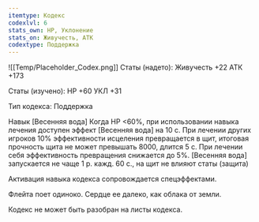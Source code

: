 ```yaml
---
itemtype: Кодекс
codexlvl: 6
stats_own: HP, Уклонение
stats_on: Живучесть, АТК
codextype: Поддержка
---
```

![[Temp/Placeholder_Codex.png]]
Статы (надето):
Живучесть +22
АТК +173

Статы (изучено):
HP +60
УКЛ +31

Тип кодекса: Поддержка


Навык
[Весенняя вода]
Когда HP <60%, при использовании навыка лечения доступен эффект [Весенняя вода] на 10 с. При лечении других игроков 10% эффективности исцеления превращается в щит, итоговая прочность щита не может превышать 8000, длится 5 с. При лечении себя эффективность превращения снижается до 5%. [Весенняя вода] запускается не чаще 1 р. кажд. 60 с., на щит не влияют статы (защита)

Активация навыка кодекса сопровождается спецэффектами.

Флейта поет одиноко.
Сердце ее далеко, как облака от земли.

Кодекс не может быть разобран на листы кодекса.
